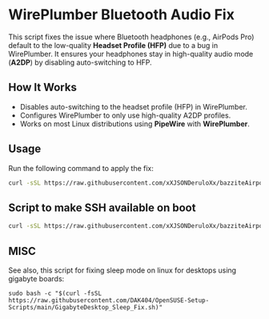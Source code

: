# WirePlumber Bluetooth Audio Fix

This script fixes the issue where Bluetooth headphones (e.g., AirPods Pro) default to the low-quality **Headset Profile (HFP)** due to a bug in WirePlumber. It ensures your headphones stay in high-quality audio mode (**A2DP**) by disabling auto-switching to HFP.

## How It Works
- Disables auto-switching to the headset profile (HFP) in WirePlumber.
- Configures WirePlumber to only use high-quality A2DP profiles.
- Works on most Linux distributions using **PipeWire** with **WirePlumber**.

## Usage

Run the following command to apply the fix:

```bash
curl -sSL https://raw.githubusercontent.com/xXJSONDeruloXx/bazziteAirpodsFix/main/fix-bluetooth-audio.sh | sudo bash
```

## Script to make SSH available on boot

```bash
curl -sSL https://raw.githubusercontent.com/xXJSONDeruloXx/bazziteAirpodsFix/main/setupSSH.sh | sudo bash
```

## MISC

See also, this script for fixing sleep mode on linux for desktops using gigabyte boards:

``` sudo bash -c "$(curl -fsSL https://raw.githubusercontent.com/DAK404/OpenSUSE-Setup-Scripts/main/GigabyteDesktop_Sleep_Fix.sh)" ```

